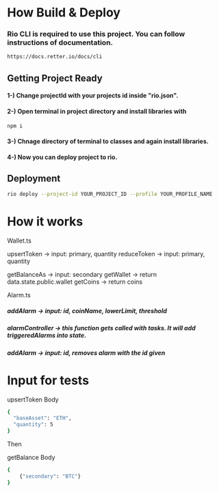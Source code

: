 # How Build & Deploy

### Rio CLI is required to use this project. You can follow instructions of documentation.
```bash
https://docs.retter.io/docs/cli
```

## Getting Project Ready

####  1-) Change projectId with your projects id inside "rio.json".
####  2-) Open terminal in project directory and install libraries with
```bash
npm i
```
####  3-) Chnage directory of terminal to classes and again install libraries.
####  4-) Now you can deploy project to rio. 

## Deployment


```bash
rio deploy --project-id YOUR_PROJECT_ID --profile YOUR_PROFILE_NAME
```

# How it works

Wallet.ts

upsertToken -> input: primary, quantity
reduceToken -> input: primary, quantity

getBalanceAs ->  input: secondary
getWallet -> return data.state.public.wallet
getCoins -> return coins

Alarm.ts

##### addAlarm -> input: id, coinName, lowerLimit, threshold
##### alarmController -> this function gets called with tasks. It will add triggeredAlarms into state.
##### addAlarm -> input: id, removes alarm with the id given

# Input for tests 

upsertToken Body
```bash
{
  "baseAsset": "ETH",
  "quantity": 5
}
```

Then

getBalance Body
```bash
{
    {"secondary": "BTC"}
}
```